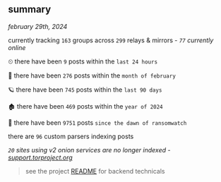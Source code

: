
## summary
_february 29th, 2024_

currently tracking `163` groups across `299` relays & mirrors - _`77` currently online_

⏲ there have been `9` posts within the `last 24 hours`

🦈 there have been `276` posts within the `month of february`

🪐 there have been `745` posts within the `last 90 days`

🏚 there have been `469` posts within the `year of 2024`

🦕 there have been `9751` posts `since the dawn of ransomwatch`

there are `96` custom parsers indexing posts

_`20` sites using v2 onion services are no longer indexed - [support.torproject.org](https://support.torproject.org/onionservices/v2-deprecation/)_

> see the project [README](https://github.com/joshhighet/ransomwatch#ransomwatch--) for backend technicals
